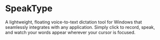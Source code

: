 # SpeakType
A lightweight, floating voice-to-text dictation tool for Windows that seamlessly integrates with any application. Simply click to record, speak, and watch your words appear wherever your cursor is focused.
